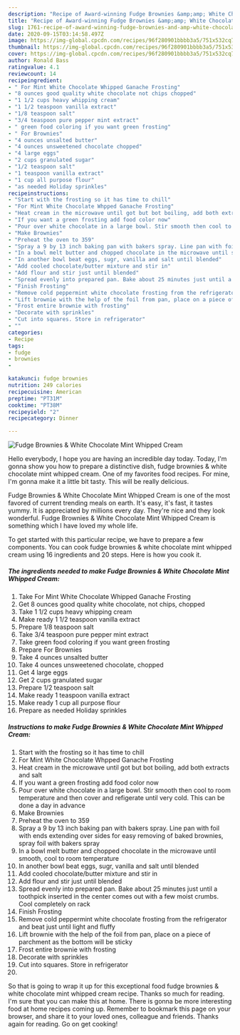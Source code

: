 ```yaml
---
description: "Recipe of Award-winning Fudge Brownies &amp;amp; White Chocolate Mint Whipped Cream"
title: "Recipe of Award-winning Fudge Brownies &amp;amp; White Chocolate Mint Whipped Cream"
slug: 1761-recipe-of-award-winning-fudge-brownies-and-amp-white-chocolate-mint-whipped-cream
date: 2020-09-15T03:14:58.497Z
image: https://img-global.cpcdn.com/recipes/96f280901bbbb3a5/751x532cq70/fudge-brownies-white-chocolate-mint-whipped-cream-recipe-main-photo.jpg
thumbnail: https://img-global.cpcdn.com/recipes/96f280901bbbb3a5/751x532cq70/fudge-brownies-white-chocolate-mint-whipped-cream-recipe-main-photo.jpg
cover: https://img-global.cpcdn.com/recipes/96f280901bbbb3a5/751x532cq70/fudge-brownies-white-chocolate-mint-whipped-cream-recipe-main-photo.jpg
author: Ronald Bass
ratingvalue: 4.1
reviewcount: 14
recipeingredient:
- " For Mint White Chocolate Whipped Ganache Frosting"
- "8 ounces good quality white chocolate not chips chopped"
- "1 1/2 cups heavy whipping cream"
- "1 1/2 teaspoon vanilla extract"
- "1/8 teaspoon salt"
- "3/4 teaspoon pure pepper mint extract"
- " green food coloring if you want green frosting"
- " For Brownies"
- "4 ounces unsalted butter"
- "4 ounces unsweetened chocolate chopped"
- "4 large eggs"
- "2 cups granulated sugar"
- "1/2 teaspoon salt"
- "1 teaspoon vanilla extract"
- "1 cup all purpose flour"
- "as needed Holiday sprinkles"
recipeinstructions:
- "Start with the frosting so it has time to chill"
- "For Mint White Chocolate Whpped Ganache Frosting"
- "Heat cream in the microwave until got but bot boiling, add both extracts and salt"
- "If you want a green frosting add food color now"
- "Pour over white chocolate in a large bowl. Stir smooth then cool to room temperature and then cover and refigerate until very cold. This can be done a day in advance"
- "Make Brownies"
- "Preheat the oven to 359"
- "Spray a 9 by 13 inch baking pan with bakers spray. Line pan with foil with ends extending over sides for easy removing of baked brownies, spray foil with bakers spray"
- "In a bowl melt butter and chopped chocolate in the microwave until smooth, cool to room temperature"
- "In another bowl beat eggs, sugr, vanilla and salt until blended"
- "Add cooled chocolate/butter mixture and stir in"
- "Add flour and stir just until blended"
- "Spread evenly into prepared pan. Bake about 25 minutes just until a toothpick inserted in the center comes out with a few moist crumbs. Cool completely on rack"
- "Finish Frosting"
- "Remove cold peppermint white chocolate frosting from the refrigerator and beat just until light and fluffy"
- "Lift brownie with the help of the foil from pan, place on a piece of parchment as the bottom will be sticky"
- "Frost entire brownie with frosting"
- "Decorate with sprinkles"
- "Cut into squares. Store in refrigerator"
- ""
categories:
- Recipe
tags:
- fudge
- brownies
- 

katakunci: fudge brownies  
nutrition: 249 calories
recipecuisine: American
preptime: "PT31M"
cooktime: "PT38M"
recipeyield: "2"
recipecategory: Dinner

---
```



![Fudge Brownies &amp; White Chocolate Mint Whipped Cream](https://img-global.cpcdn.com/recipes/96f280901bbbb3a5/751x532cq70/fudge-brownies-white-chocolate-mint-whipped-cream-recipe-main-photo.jpg)

Hello everybody, I hope you are having an incredible day today. Today, I'm gonna show you how to prepare a distinctive dish, fudge brownies &amp; white chocolate mint whipped cream. One of my favorites food recipes. For mine, I'm gonna make it a little bit tasty. This will be really delicious.

Fudge Brownies &amp; White Chocolate Mint Whipped Cream is one of the most favored of current trending meals on earth. It's easy, it's fast, it tastes yummy. It is appreciated by millions every day. They're nice and they look wonderful. Fudge Brownies &amp; White Chocolate Mint Whipped Cream is something which I have loved my whole life.




To get started with this particular recipe, we have to prepare a few components. You can cook fudge brownies &amp; white chocolate mint whipped cream using 16 ingredients and 20 steps. Here is how you cook it.

<!--inarticleads1-->

##### The ingredients needed to make Fudge Brownies &amp; White Chocolate Mint Whipped Cream:

1. Take  For Mint White Chocolate Whipped Ganache Frosting
1. Get 8 ounces good quality white chocolate, not chips, chopped
1. Take 1 1/2 cups heavy whipping cream
1. Make ready 1 1/2 teaspoon vanilla extract
1. Prepare 1/8 teaspoon salt
1. Take 3/4 teaspoon pure pepper mint extract
1. Take  green food coloring if you want green frosting
1. Prepare  For Brownies
1. Take 4 ounces unsalted butter
1. Take 4 ounces unsweetened chocolate, chopped
1. Get 4 large eggs
1. Get 2 cups granulated sugar
1. Prepare 1/2 teaspoon salt
1. Make ready 1 teaspoon vanilla extract
1. Make ready 1 cup all purpose flour
1. Prepare as needed Holiday sprinkles




<!--inarticleads2-->

##### Instructions to make Fudge Brownies &amp; White Chocolate Mint Whipped Cream:

1. Start with the frosting so it has time to chill
1. For Mint White Chocolate Whpped Ganache Frosting
1. Heat cream in the microwave until got but bot boiling, add both extracts and salt
1. If you want a green frosting add food color now
1. Pour over white chocolate in a large bowl. Stir smooth then cool to room temperature and then cover and refigerate until very cold. This can be done a day in advance
1. Make Brownies
1. Preheat the oven to 359
1. Spray a 9 by 13 inch baking pan with bakers spray. Line pan with foil with ends extending over sides for easy removing of baked brownies, spray foil with bakers spray
1. In a bowl melt butter and chopped chocolate in the microwave until smooth, cool to room temperature
1. In another bowl beat eggs, sugr, vanilla and salt until blended
1. Add cooled chocolate/butter mixture and stir in
1. Add flour and stir just until blended
1. Spread evenly into prepared pan. Bake about 25 minutes just until a toothpick inserted in the center comes out with a few moist crumbs. Cool completely on rack
1. Finish Frosting
1. Remove cold peppermint white chocolate frosting from the refrigerator and beat just until light and fluffy
1. Lift brownie with the help of the foil from pan, place on a piece of parchment as the bottom will be sticky
1. Frost entire brownie with frosting
1. Decorate with sprinkles
1. Cut into squares. Store in refrigerator
1. 




So that is going to wrap it up for this exceptional food fudge brownies &amp; white chocolate mint whipped cream recipe. Thanks so much for reading. I'm sure that you can make this at home. There is gonna be more interesting food at home recipes coming up. Remember to bookmark this page on your browser, and share it to your loved ones, colleague and friends. Thanks again for reading. Go on get cooking!
